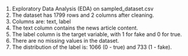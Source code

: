 1. Exploratory Data Analysis (EDA) on sampled_dataset.csv
2. The dataset has 1799 rows and 2 columns after cleaning.
3. Columns are: text, label
4. The text column contains the news article content.
5. The label column is the target variable, with 1 for fake and 0 for true.
6. There are no missing values in the dataset.
7. The distribution of the label is: 1066 (0 - true) and 733 (1 - fake).
